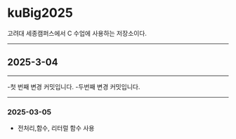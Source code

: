 # kuBig2025
고려대 세종캠퍼스에서  C  수업에 사용하는 저장소이다.

---
## 2025-3-04
---
-첫 번째 변경 커밋입니다.
-두번째 변경 커밋입니다.

----------
### 2025-03-05
- 전처리,함수, 리터럴 함수 사용

